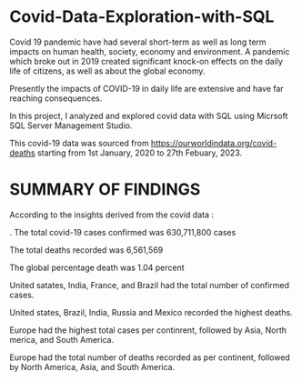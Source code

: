 # Covid-Data-Exploration-with-SQL
Covid 19 pandemic have had several short-term as well as long term impacts on human health, society, economy and environment. A pandemic which broke out in 2019 created significant knock-on effects on the daily life of citizens, as well as about the global economy.

Presently the impacts of COVID-19 in daily life are extensive and have far reaching consequences.

In this project, I analyzed and explored covid data with SQL using Micrsoft SQL Server Management Studio.

This covid-19 data was sourced from https://ourworldindata.org/covid-deaths starting from 1st January, 2020 to 27th Febuary, 2023.

# SUMMARY OF FINDINGS
According to the insights derived from the covid data :

. The total covid-19 cases confirmed was 630,711,800 cases

The total deaths recorded was 6,561,569

The global percentage death was 1.04 percent

United satates, India, France, and Brazil had the total number of confirmed cases.

United states, Brazil, India, Russia and Mexico recorded the highest deaths.

Europe had the highest total cases per continrent, followed by Asia, North merica, and South America.

Europe had the total number of deaths recorded as per continent, followed by North America, Asia, and South America.
